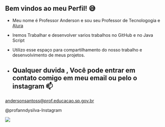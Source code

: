 ## Bem vindos ao meu Perfil! 😅

- Meu nome é Professor Anderson e sou seu Professor de Tecnologogia e [Alura](www.alura.com.br)
- Iremos Trabalhar e desenvolver varios trabalhos no GitHub e no Java Script
- Utilizo esse espaço para compartilhamento do nosso trabalho e desenvolvimento  de meus projetos.

- ## Qualquer duvida , Você pode entrar em contato comigo em meu email ou pelo o instagram 📫
 andersonsantoss@prof.educacao.sp.gov.br
 
   @profanndysilva-Instagram

   ![](https://media1.tenor.com/m/Z0_XOgJk9X8AAAAd/love-deadpool.gif)
   
  
